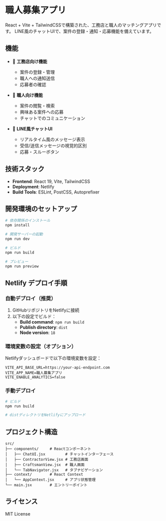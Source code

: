 # 職人募集アプリ

React + Vite + TailwindCSSで構築された、工務店と職人のマッチングアプリです。
LINE風のチャットUIで、案件の登録・通知・応募機能を備えています。

## 機能

- 🏢 **工務店向け機能**
  - 案件の登録・管理
  - 職人への通知送信
  - 応募者の確認

- 👷 **職人向け機能**
  - 案件の閲覧・検索
  - 興味ある案件への応募
  - チャットでのコミュニケーション

- 💬 **LINE風チャットUI**
  - リアルタイム風のメッセージ表示
  - 受信/送信メッセージの視覚的区別
  - 応募・スルーボタン

## 技術スタック

- **Frontend**: React 19, Vite, TailwindCSS
- **Deployment**: Netlify
- **Build Tools**: ESLint, PostCSS, Autoprefixer

## 開発環境のセットアップ

```bash
# 依存関係のインストール
npm install

# 開発サーバーの起動
npm run dev

# ビルド
npm run build

# プレビュー
npm run preview
```

## Netlify デプロイ手順

### 自動デプロイ（推奨）
1. GitHubリポジトリをNetlifyに接続
2. 以下の設定でビルド：
   - **Build command**: `npm run build`
   - **Publish directory**: `dist`
   - **Node version**: `18`

### 環境変数の設定（オプション）
Netlifyダッシュボードで以下の環境変数を設定：

```env
VITE_API_BASE_URL=https://your-api-endpoint.com
VITE_APP_NAME=職人募集アプリ
VITE_ENABLE_ANALYTICS=false
```

### 手動デプロイ
```bash
# ビルド
npm run build

# distディレクトリをNetlifyにアップロード
```

## プロジェクト構造

```
src/
├── components/     # Reactコンポーネント
│   ├── ChatUI.jsx         # チャットインターフェース
│   ├── ContractorView.jsx # 工務店画面
│   ├── CraftsmanView.jsx  # 職人画面
│   └── TabNavigator.jsx   # タブナビゲーション
├── context/        # React Context
│   └── AppContext.jsx     # アプリ状態管理
└── main.jsx        # エントリーポイント
```

## ライセンス

MIT License
